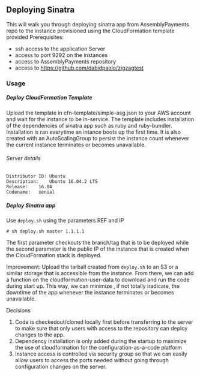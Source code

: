 ## Deploying Sinatra
This will walk you through deploying sinatra app from AssemblyPayments repo to the instance provisioned using the CloudFormation template provided
Prerequisites:
  - ssh access to the application Server
  - access to port 9292 on the instances
  - access to AssemblyPayments repository
  - access to https://github.com/dabidpaolo/zigzagtest

### Usage
##### Deploy CloudFormation Template
Upload the template in cfn-template/simple-asg.json to your AWS account and wait for the instance to be in-service. The template includes installation of the dependencies of sinatra app such as ruby and ruby-bundler. Installation is ran everytime an intance boots up the first time. It is also created with an AutoScalingGroup to persist the instance count whenever the current instance terminates or becomes unavailable.
###### Server details
```
Distributor ID:	Ubuntu
Description:	Ubuntu 16.04.2 LTS
Release:	16.04
Codename:	xenial
```
##### Deploy Sinatra app
Use ```deploy.sh``` using the parameters REF and IP
```
# sh deploy.sh master 1.1.1.1
```
The first parameter checkouts the branch/tag that is to be deployed while the second parameter is the public IP of the instance that is created when the CloudFormation stack is deployed.

Improvement: Upload the tarball created from ```deploy.sh``` to an S3 or a similar storage that is accessible from the instance. From there, we can add a function on the cloudformation-user-data to download and run the code during start up. This way, we can minimize , if not totally iradicate, the downtime of the app whenever the instance terminates or becomes unavailable.

Decisions
1. Code is checkedout/cloned locally first before transferring to the server to make sure that only users with access to the repository can deploy changes to the app.
2. Dependency installation is only added during the startup to maximize the use of cloudformation for the configuration-as-a-code platform
3. Instance access is controlled via security group so that we can easily allow users to access the ports needed without going through configuration changes on the server.
